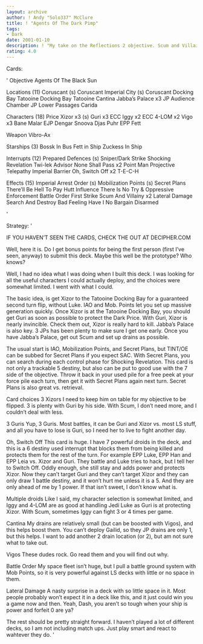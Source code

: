 ```yaml
---
layout: archive
author: ! Andy "Solo337" McClure
title: ! "Agents Of The Dark Pimp"
tags:
- Dark
date: 2001-01-10
description: ! "My take on the Reflections 2 objective. Scum and Villainy, of course. Why would anyone play Imperials?"
rating: 4.0
---
```

Cards: 

'
Objective
Agents Of The Black Sun

Locations (11)
Coruscant (s)
Coruscant Imperial City (s)
Coruscant Docking Bay
Tatooine Docking Bay
Tatooine Cantina
Jabba’s Palace x3
JP Audience Chamber
JP Lower Passages
Carida

Characters (18)
Price Xizor x3 (s)
Guri x3
ECC Iggy x2
ECC 4-LOM x2
Vigo x3
Bane Malar
EJP Dengar
Snoova
Djas Puhr
EPP Fett

Weapon
Vibro-Ax

Starships (3)
Bossk In Bus
Fett in Ship
Zuckess In Ship


Interrupts (12)
Prepared Defences (s)
Sniper/Dark Strike
Shocking Revelation
Twi-lek Advisor
None Shall Pass x2
Point Man
Projective Telepathy
Imperial Barrier
Oh, Switch Off x2 T-E-C-H

Effects (15)
Imperial Arrest Order (s)
Mobilization Points (s)
Secret Plans
There’ll Be Hell To Pay
Hutt Influence
There Is No Try & Oppressive Enforcement
Battle Order
First Strike
Scum And Villainy x2
Lateral Damage
Search And Destroy
Bad Feeling Have I
No Bargain
Disarmed





'

Strategy: '

IF YOU HAVEN’T SEEN THE CARDS, CHECK THE OUT AT DECIPHER.COM

Well, here it is. Do I get bonus points for being the first person (first I’ve seen, anyway) to submit this deck. Maybe this well be the prototype? Who knows?

Well, I had no idea what I was doing when I built this deck. I was looking for all the useful characters I could actually deploy, and the choices were somewhat limited. I went with what I could.

The basic idea, is get Xizor to the Tatooine Docking Bay for a guaranteed second turn flip, without Luke. IAO and Mob. Points let you set up massive generation quickly. Once Xizor is at the Tatooine Docking Bay, you should get Guri as soon as possible to protect the Dark Price. With Guri, Xizor is nearly invincible. Check them out, Xizor is really hard to kill. Jabba’s Palace is also key. 3 JPs has been plenty to make sure I get one early. Once you have Jabba’s Palace, get out Scum and set up drains as possible.

The usual start is IAO, Mobilization Points, and Secret Plans, but TINT/OE can be subbed for Secret Plans if you expect SAC. With Secret Plans, you can search during each control phase for Shocking Revelation. This card is not only a trackable 5 destiny, but also can be put to good use with the 7 side of the objective. Throw it back in your used pile for a free peek at your force pile each turn, then get it with Secret Plans again next turn. Secret Plans is also great vs. retrieval.

Card choices
3 Xizors I need to keep him on table for my objective to be flipped. 3 is plenty with Guri by his side. With Scum, I don’t need more, and I couldn’t deal with less.

3 Guris Yup, 3 Guris. Most battles, it can be Guri and Xizor vs. most LS stuff, and all you have to lose is Guri, so I need her to live to fight another day.

Oh, Switch Off This card is huge. I have 7 powerful droids in the deck, and this is a 6 destiny used interrupt that blocks them from being killed and protects them for the rest of the turn. For example EPP Luke, EPP Han and EPP Leia vs. Xizor and Guri. They battle and Luke tries to hack, but I tell her to Switch Off. Oddly enough, she still stay and adds power and protects Xizor. Now they can’t target Guri and they can’t target Xizor and they can only draw 1 battle destiny, and it won’t hurt me unless it is a 5. And they are only ahead of me by 1 power. If that isn’t sweet, I don’t know what is.

Multiple droids Like I said, my character selection is somewhat limited, and Iggy and 4-LOM are as good at handling Jedi Luke as Guri is at protecting Xizor. With Scum, sometimes Iggy can fight 3 or 4 times per game.

Cantina My drains are relatively small (but can be boosted with Vigos), and this helps boost them. You can’t deploy Gailid, so they JP drains are only 1, but this helps. I want to add another 2 drain location (or 2), but am not sure what to take out.

Vigos These dudes rock. Go read them and you will find out why.

Battle Order My space fleet isn’t huge, but I pull a battle ground system with Mob Points, so it is very powerful against LS decks with little or no space in them.

Lateral Damage A nasty surprise in a deck with so little space in it. Most people probably won’t expect it in a deck like this, and it just could win you a game now and then. Yeah, Dash, you aren’t so tough when your ship is power and forfeit 0 are ya?

The rest should be pretty straight forward. I haven’t played a lot of different decks, so I am not including match ups. Just play smart and react to wahtever they do.
'
